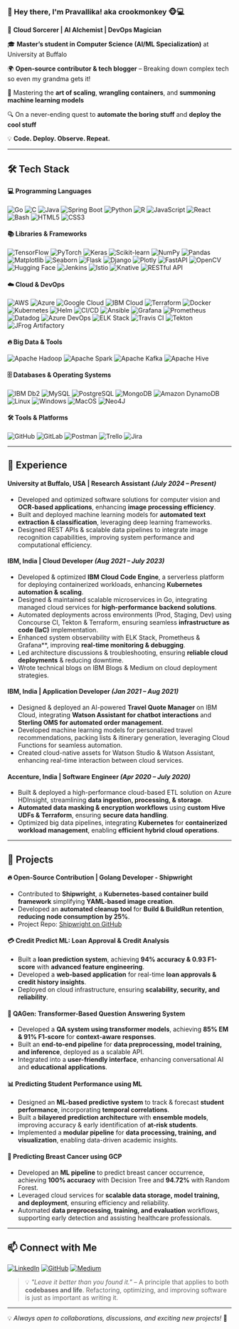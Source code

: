 ### 👋 Hey there, I'm Pravallika! aka **crookmonkey** 🐵💻  



🎩 **Cloud Sorcerer | AI Alchemist | DevOps Magician**  

🎓 **Master’s student in Computer Science (AI/ML Specialization)** at University at Buffalo  

🌍 **Open-source contributor & tech blogger** – Breaking down complex tech so even my grandma gets it!  

🌌 Mastering the **art of scaling**, **wrangling containers**, and **summoning machine learning models**  

🔍 On a never-ending quest to **automate the boring stuff** and **deploy the cool stuff**  

💡 **Code. Deploy. Observe. Repeat.**  


---

## 🛠️ Tech Stack  


#### 💻 Programming Languages  
![Go](https://img.shields.io/badge/-Go-00ADD8?logo=go&logoColor=white&style=for-the-badge) ![C](https://img.shields.io/badge/-C-A8B9CC?logo=c&logoColor=white&style=for-the-badge) ![Java](https://img.shields.io/badge/-Java-007396?logo=java&logoColor=white&style=for-the-badge) ![Spring Boot](https://img.shields.io/badge/-Spring%20Boot-6DB33F?logo=springboot&logoColor=white&style=for-the-badge)  ![Python](https://img.shields.io/badge/-Python-3776AB?logo=python&logoColor=white&style=for-the-badge) ![R](https://img.shields.io/badge/-R-276DC3?logo=r&logoColor=white&style=for-the-badge) ![JavaScript](https://img.shields.io/badge/-JavaScript-F7DF1E?logo=javascript&logoColor=black&style=for-the-badge) ![React](https://img.shields.io/badge/-React-61DAFB?logo=react&logoColor=black&style=for-the-badge)  ![Bash](https://img.shields.io/badge/-Bash-5391FE?logo=Bash&logoColor=white&style=for-the-badge)  ![HTML5](https://img.shields.io/badge/-HTML5-E34F26?logo=html5&logoColor=white&style=for-the-badge)  ![CSS3](https://img.shields.io/badge/-CSS3-1572B6?logo=css3&logoColor=white&style=for-the-badge)  


#### 📚 Libraries & Frameworks  
![TensorFlow](https://img.shields.io/badge/-TensorFlow-FF6F00?logo=tensorflow&logoColor=white&style=for-the-badge)  ![PyTorch](https://img.shields.io/badge/-PyTorch-EE4C2C?logo=pytorch&logoColor=white&style=for-the-badge)  ![Keras](https://img.shields.io/badge/-Keras-D00000?logo=keras&logoColor=white&style=for-the-badge)  ![Scikit-learn](https://img.shields.io/badge/-Scikit%20Learn-F7931E?logo=scikitlearn&logoColor=white&style=for-the-badge)  ![NumPy](https://img.shields.io/badge/-NumPy-013243?logo=numpy&logoColor=white&style=for-the-badge)  ![Pandas](https://img.shields.io/badge/-Pandas-150458?logo=pandas&logoColor=white&style=for-the-badge)  ![Matplotlib](https://img.shields.io/badge/-Matplotlib-11557C?logo=matplotlib&logoColor=white&style=for-the-badge)  ![Seaborn](https://img.shields.io/badge/-Seaborn-0099CC?logo=seaborn&logoColor=white&style=for-the-badge)  ![Flask](https://img.shields.io/badge/-Flask-000000?logo=flask&logoColor=white&style=for-the-badge)  ![Django](https://img.shields.io/badge/-Django-092E20?logo=django&logoColor=white&style=for-the-badge)  ![Plotly](https://img.shields.io/badge/-Plotly-3F4F75?logo=plotly&logoColor=white&style=for-the-badge)  ![FastAPI](https://img.shields.io/badge/-FastAPI-009688?logo=fastapi&logoColor=white&style=for-the-badge) ![OpenCV](https://img.shields.io/badge/-OpenCV-5C3EE8?logo=opencv&logoColor=white&style=for-the-badge)  ![Hugging Face](https://img.shields.io/badge/-Hugging%20Face-FFB000?logo=huggingface&logoColor=white&style=for-the-badge)   ![Jenkins](https://img.shields.io/badge/-Jenkins-D24939?logo=jenkins&logoColor=white&style=for-the-badge)  ![Istio](https://img.shields.io/badge/-Istio-466BB0?logo=istio&logoColor=white&style=for-the-badge)  ![Knative](https://img.shields.io/badge/-Knative-0097A7?logo=knative&logoColor=white&style=for-the-badge)  ![RESTful API](https://img.shields.io/badge/-RESTful%20API-005571?logo=api&logoColor=white&style=for-the-badge)  


#### ☁️ Cloud & DevOps  
![AWS](https://img.shields.io/badge/-AWS-232F3E?logo=amazonaws&logoColor=white&style=for-the-badge)  ![Azure](https://img.shields.io/badge/-Azure-0078D4?logo=microsoftazure&logoColor=white&style=for-the-badge)  ![Google Cloud](https://img.shields.io/badge/-GoogleCloud-4285F4?logo=googlecloud&logoColor=white&style=for-the-badge)  ![IBM Cloud](https://img.shields.io/badge/-IBM%20Cloud-1261FE?logo=ibmcloud&logoColor=white&style=for-the-badge)  ![Terraform](https://img.shields.io/badge/-Terraform-623CE4?logo=terraform&logoColor=white&style=for-the-badge)  ![Docker](https://img.shields.io/badge/-Docker-2496ED?logo=docker&logoColor=white&style=for-the-badge)  ![Kubernetes](https://img.shields.io/badge/-Kubernetes-326CE5?logo=kubernetes&logoColor=white&style=for-the-badge)  ![Helm](https://img.shields.io/badge/-Helm-0F1689?logo=helm&logoColor=white&style=for-the-badge)  ![CI/CD](https://img.shields.io/badge/-CI/CD-FFCA28?logo=githubactions&logoColor=black&style=for-the-badge)  ![Ansible](https://img.shields.io/badge/-Ansible-EE0000?logo=ansible&logoColor=white&style=for-the-badge)  ![Grafana](https://img.shields.io/badge/-Grafana-F46800?logo=grafana&logoColor=white&style=for-the-badge)  ![Prometheus](https://img.shields.io/badge/-Prometheus-E6522C?logo=prometheus&logoColor=white&style=for-the-badge)  ![Datadog](https://img.shields.io/badge/-Datadog-632CA6?logo=datadog&logoColor=white&style=for-the-badge)  ![Azure DevOps](https://img.shields.io/badge/-Azure%20DevOps-0078D7?logo=azuredevops&logoColor=white&style=for-the-badge)  ![ELK Stack](https://img.shields.io/badge/-ELK%20Stack-005571?logo=elasticstack&logoColor=white&style=for-the-badge)  ![Travis CI](https://img.shields.io/badge/-Travis%20CI-3EAAAF?logo=travisci&logoColor=white&style=for-the-badge)  ![Tekton](https://img.shields.io/badge/-Tekton-FAA21B?logo=tekton&logoColor=white&style=for-the-badge)  ![JFrog Artifactory](https://img.shields.io/badge/-JFrog-41BF47?logo=jfrog&logoColor=white&style=for-the-badge)  


#### 🔥 Big Data & Tools  
![Apache Hadoop](https://img.shields.io/badge/-Apache%20Hadoop-66CCFF?logo=apachehadoop&logoColor=white&style=for-the-badge)  ![Apache Spark](https://img.shields.io/badge/-Apache%20Spark-E25A1C?logo=apachespark&logoColor=white&style=for-the-badge)  ![Apache Kafka](https://img.shields.io/badge/-Apache%20Kafka-231F20?logo=apachekafka&logoColor=white&style=for-the-badge)  ![Apache Hive](https://img.shields.io/badge/-Apache%20Hive-FDEE21?logo=apachehive&logoColor=black&style=for-the-badge)  

#### 🗄️ Databases & Operating Systems  
![IBM Db2](https://img.shields.io/badge/-IBM%20Db2-00758F?logo=ibm&logoColor=white&style=for-the-badge)  ![MySQL](https://img.shields.io/badge/-MySQL-4479A1?logo=mysql&logoColor=white&style=for-the-badge)  ![PostgreSQL](https://img.shields.io/badge/-PostgreSQL-336791?logo=postgresql&logoColor=white&style=for-the-badge)  ![MongoDB](https://img.shields.io/badge/-MongoDB-47A248?logo=mongodb&logoColor=white&style=for-the-badge) ![Amazon DynamoDB](https://img.shields.io/badge/-Amazon%20DynamoDB-4053D6?logo=amazondynamodb&logoColor=white&style=for-the-badge)   ![Linux](https://img.shields.io/badge/-Linux-FCC624?logo=linux&logoColor=black&style=for-the-badge)  ![Windows](https://img.shields.io/badge/-Windows-0078D6?logo=windows&logoColor=white&style=for-the-badge)  ![MacOS](https://img.shields.io/badge/-MacOS-000000?logo=macos&logoColor=white&style=for-the-badge) ![Neo4J](https://img.shields.io/badge/-Neo4J-008CC1?logo=neo4j&logoColor=white&style=for-the-badge)  


#### 🛠️ Tools & Platforms  

![GitHub](https://img.shields.io/badge/-GitHub-181717?logo=github&logoColor=white&style=for-the-badge)  ![GitLab](https://img.shields.io/badge/-GitLab-FC6D26?logo=gitlab&logoColor=white&style=for-the-badge)  ![Postman](https://img.shields.io/badge/-Postman-FF6C37?logo=postman&logoColor=white&style=for-the-badge)  ![Trello](https://img.shields.io/badge/-Trello-0079BF?logo=trello&logoColor=white&style=for-the-badge)  ![Jira](https://img.shields.io/badge/-Jira-0052CC?logo=jirasoftware&logoColor=white&style=for-the-badge)  


---




## 💼 Experience  

#### **University at Buffalo, USA** | Research Assistant *(July 2024 – Present)*  
- Developed and optimized software solutions for computer vision and **OCR-based applications**, enhancing **image processing efficiency**.
- Built and deployed machine learning models for **automated text extraction & classification**, leveraging deep learning frameworks.
- Designed REST APIs & scalable data pipelines to integrate image recognition capabilities, improving system performance and computational efficiency.



#### **IBM, India** | Cloud Developer *(Aug 2021 – July 2023)*  

- Developed & optimized **IBM Cloud Code Engine**, a serverless platform for deploying containerized workloads, enhancing **Kubernetes automation & scaling**.  
- Designed & maintained scalable microservices in Go, integrating managed cloud services for **high-performance backend solutions**.  
- Automated deployments across environments (Prod, Staging, Dev) using Concourse CI, Tekton & Terraform, ensuring seamless **infrastructure as code (IaC)** implementation.  
- Enhanced system observability with ELK Stack, Prometheus & Grafana**, improving **real-time monitoring & debugging**.  
- Led architecture discussions & troubleshooting, ensuring **reliable cloud deployments** & reducing downtime.  
- Wrote technical blogs on IBM Blogs & Medium on cloud deployment strategies.  



#### **IBM, India** | Application Developer *(Jan 2021 – Aug 2021)*  

- Designed & deployed an AI-powered **Travel Quote Manager** on IBM Cloud, integrating **Watson Assistant for chatbot interactions** and **Sterling OMS for automated order management**.  
- Developed machine learning models for personalized travel recommendations, packing lists & itinerary generation, leveraging Cloud Functions for seamless automation.  
- Created cloud-native assets for Watson Studio & Watson Assistant, enhancing real-time interaction between cloud services.  



#### **Accenture, India** | Software Engineer *(Apr 2020 – July 2020)*  

- Built & deployed a high-performance cloud-based ETL solution on Azure HDInsight, streamlining **data ingestion, processing, & storage**.  
- **Automated data masking & encryption workflows** using **custom Hive UDFs & Terraform**, ensuring **secure data handling**.  
- Optimized big data pipelines, integrating **Kubernetes** for **containerized workload management**, enabling **efficient hybrid cloud operations**.  



---

## 🚀 Projects  

#### 🔥 Open-Source Contribution | **Golang Developer - Shipwright**  
- Contributed to **Shipwright**, a **Kubernetes-based container build framework** simplifying **YAML-based image creation**.  
- Developed an **automated cleanup tool** for **Build & BuildRun retention**, **reducing node consumption by 25%**.  
- Project Repo: [Shipwright on GitHub](https://github.com/shipwright-io/build)

#### 💳 Credit Predict ML: Loan Approval & Credit Analysis  
- Built a **loan prediction system**, achieving **94% accuracy & 0.93 F1-score** with **advanced feature engineering**.  
- Developed a **web-based application** for real-time **loan approvals & credit history insights**.  
- Deployed on cloud infrastructure, ensuring **scalability, security, and reliability**.  


#### 🤖 QAGen: Transformer-Based Question Answering System  
- Developed a **QA system using transformer models**, achieving **85% EM & 91% F1-score** for **context-aware responses**.  
- Built an **end-to-end pipeline** for **data preprocessing, model training, and inference**, deployed as a scalable API.  
- Integrated into a **user-friendly interface**, enhancing conversational AI and **educational applications**.  


#### 📊 Predicting Student Performance using ML  
- Designed an **ML-based predictive system** to track & forecast **student performance**, incorporating **temporal correlations**.  
- Built a **bilayered prediction architecture** with **ensemble models**, improving accuracy & early identification of **at-risk students**.  
- Implemented a **modular pipeline** for **data processing, training, and visualization**, enabling data-driven academic insights.  


#### 🏥 Predicting Breast Cancer using GCP  
- Developed an **ML pipeline** to predict breast cancer occurrence, achieving **100% accuracy** with Decision Tree and **94.72%** with Random Forest.  
- Leveraged cloud services for **scalable data storage, model training, and deployment**, ensuring efficiency and reliability.  
- Automated **data preprocessing, training, and evaluation** workflows, supporting early detection and assisting healthcare professionals.  


---

## 📫 Connect with Me  

[![LinkedIn](https://img.shields.io/badge/LinkedIn-%230077B5.svg?style=for-the-badge&logo=linkedin&logoColor=white)](https://linkedin.com/in/pravallika-dindukurthi)  [![GitHub](https://img.shields.io/badge/GitHub-%2312100E.svg?style=for-the-badge&logo=github&logoColor=white)](https://github.com/pdinduku)  [![Medium](https://img.shields.io/badge/Medium-%23000000.svg?style=for-the-badge&logo=medium&logoColor=white)](https://medium.com/@dindukurthi.pravallika)  

> 💡 *"Leave it better than you found it."* – A principle that applies to both **codebases and life**. Refactoring, optimizing, and improving software is just as important as writing it.

---

💡 *Always open to collaborations, discussions, and exciting new projects!* 🚀  
